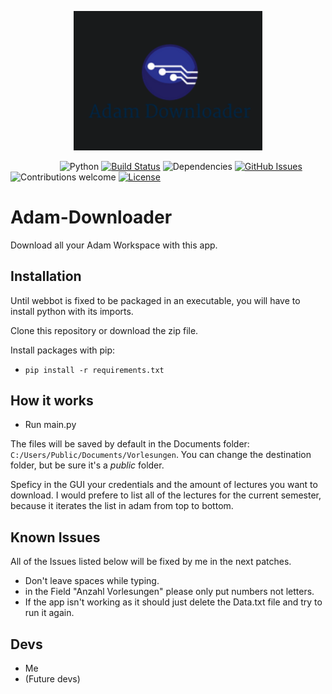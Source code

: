 <p align="center"><img width=60% src="https://github.com/edizeqiri/Adam-Downloader/blob/main/Logo_adam.png"></p>

&nbsp;&nbsp;&nbsp;&nbsp;&nbsp;&nbsp;&nbsp;&nbsp;&nbsp;&nbsp;&nbsp;&nbsp;&nbsp;&nbsp;&nbsp;&nbsp;&nbsp;&nbsp;&nbsp;
![Python](https://img.shields.io/badge/python-v3.6+-blue.svg)
[![Build Status](https://github.com/edizeqiri/Adam-Downloader.svg?branch=master)](https://travis-ci.org/edizeqiri/Adam-Downloader)
![Dependencies](https://img.shields.io/badge/dependencies-up%20to%20date-brightgreen.svg)
[![GitHub Issues](https://img.shields.io/github/issues/edizeqiri/Adam-Downloader.svg)](https://github.com/edizeqiri/Adam-Downloader/issues)
![Contributions welcome](https://img.shields.io/badge/contributions-welcome-orange.svg)
[![License](https://img.shields.io/badge/license-MIT-blue.svg)](https://opensource.org/licenses/MIT)

# Adam-Downloader

Download all your Adam Workspace with this app.

## Installation

Until webbot is fixed to be packaged in an executable, you will have to install python with its imports.

Clone this repository or download the zip file.

Install packages with pip:

- `pip install -r requirements.txt`

## How it works

- Run main.py

The files will be saved by default in the Documents folder: `C:/Users/Public/Documents/Vorlesungen`. You can change the destination folder, but be sure it's a *public* folder.

Speficy in the GUI your credentials and the amount of lectures you want to download. I would prefere to list all of the lectures for the current semester, because it iterates the list in adam from top to bottom.

## Known Issues

All of the Issues listed below will be fixed by me in the next patches.

- Don't leave spaces while typing.
- in the Field "Anzahl Vorlesungen" please only put numbers not letters.
- If the app isn't working as it should just delete the Data.txt file and try to run it again.

## Devs

- Me
- (Future devs)
